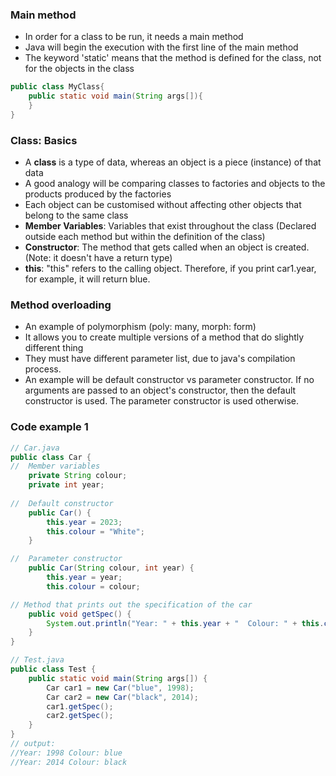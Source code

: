 ### Main method
* In order for a class to be run, it needs a main method
* Java will begin the execution with the first line of the main method
* The keyword 'static' means that the method is defined for the class, not for the objects in the class
```java
public class MyClass{
	public static void main(String args[]){
	}
}
```

### Class: Basics
* A **class** is a type of data, whereas an object is a piece (instance) of that data
* A good analogy will be comparing classes to factories and objects to the products produced by the factories
* Each object can be customised without affecting other objects that belong to the same class
* **Member Variables**: Variables that exist throughout the class (Declared outside each method but within the definition of the class)
* **Constructor**:  The method that gets called when an object is created. (Note: it doesn't have a return type)
* **this**: "this" refers to the calling object. Therefore, if you print car1.year, for example, it will return blue.

### Method overloading
* An example of polymorphism (poly: many, morph: form)
* It allows you to create multiple versions of a method that do slightly different thing
* They must have different parameter list, due to java's compilation process.
* An example will be default constructor vs parameter constructor. If no arguments are passed to an object's constructor, then the default constructor is used. The parameter constructor is used otherwise.

### Code example 1
```java
// Car.java
public class Car {
// 	Member variables
	private String colour;
	private int year;
	
//	Default constructor
	public Car() {
		this.year = 2023;
		this.colour = "White";
	}

//	Parameter constructor
	public Car(String colour, int year) {
		this.year = year;
		this.colour = colour;

// Method that prints out the specification of the car
	public void getSpec() {
		System.out.println("Year: " + this.year + "  Colour: " + this.colour );
	}
}

// Test.java
public class Test {
	public static void main(String args[]) {
		Car car1 = new Car("blue", 1998);
		Car car2 = new Car("black", 2014);
		car1.getSpec();
		car2.getSpec();
	}
}
// output: 
//Year: 1998 Colour: blue
//Year: 2014 Colour: black
```